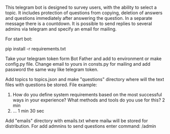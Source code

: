 This telegram bot is designed to survey users, with the ability to select a topic.
It includes protection of questions from copying, deletion of answers and questions immediately after answering the question.
In a separate message there is a countdown. It is possible to send replies to several admins via telegram and specify an email for mailing.

For start bot:

pip install -r requirements.txt

Take your telegram token form Bot Father and add to environment or make config.py file.
Change email to yours in consts.py for mailing and add password the same way like telegram token.

Add topics to topics.json and make "questions" directory where will the text files with questions be stored.
File example:
1. How do you define system requirements based
   on the most successful ways in your experience?
   What methods and tools do you use for this? 2 min
2. ... 1 min 30 sec

Add "emails" directory with emails.txt where mailы will be stored for distribution.
For add admnins to send questions enter command: /admin

